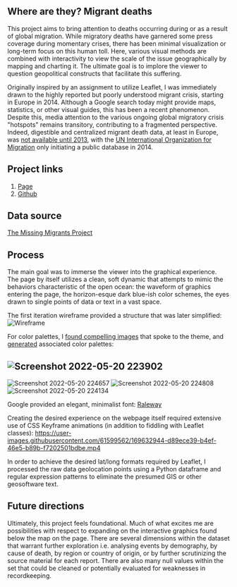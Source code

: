 ## Where are they? Migrant deaths
This project aims to bring attention to deaths occurring during or as a result of global migration. While migratory deaths have garnered some press coverage during momentary crises, there has been minimal visualization or long-term focus on this human toll. Here, various visual methods are combined with interactivity to view the scale of the issue geographically by mapping and charting it. The ultimate goal is to implore the viewer to question geopolitical constructs that facilitate this suffering.

Originally inspired by an assignment to utilize Leaflet, I was immediately drawn to the highly reported but poorly understood migrant crisis, starting in Europe in 2014. Although a Google search today might provide maps, statistics, or other visual guides, this has been a recent phenomenon. Despite this, media attention to the various ongoing global migratory crisis "hotspots" remains transitory, contributing to a fragmented perspective. Indeed, digestible and centralized migrant death data, at least in Europe, was [not available until 2013](http://www.themigrantsfiles.com/), with the [UN International Organization for Migration](https://www.iom.int/iom-history) only initiating a public database in 2014.

## Project links
1. [Page](https://beninbar.github.io/Migrant-deaths-2014-2022/finalproject.html)
2. [Github](https://github.com/beninbar/Migrant-deaths-2014-2022)

## Data source
[The Missing Migrants Project](https://missingmigrants.iom.int/downloads)

## Process
The main goal was to immerse the viewer into the graphical experience. The page by itself utilizes a clean, soft dynamic that attempts to mimic the behaviors characteristic of the open ocean: the waveform of graphics entering the page, the horizon-esque dark blue-ish color schemes, the eyes drawn to single points of data or text in a vast space.

The first iteration wireframe provided a structure that was later simplified:
![Wireframe](https://user-images.githubusercontent.com/61599562/169631024-2e544c71-7b9b-45eb-b39d-25439a4f0c5b.jpg)

For color palettes, I [found compelling images](https://unsplash.com/s/photos/migrant) that spoke to the theme, and [generated](https://palettegenerator.com/) associated color palettes:

![Screenshot 2022-05-20 223902](https://user-images.githubusercontent.com/61599562/169631132-18d28a8d-61ff-4495-b125-99517a6c3098.jpg)
----------------------------------------------------------------------------------------------------------------------------------------
![Screenshot 2022-05-20 224657](https://user-images.githubusercontent.com/61599562/169631433-aeb6787b-0483-45c9-b77b-0e6b6128b5d8.jpg)
![Screenshot 2022-05-20 224808](https://user-images.githubusercontent.com/61599562/169631439-3997466e-fbab-4395-827b-d64085070731.jpg)
![Screenshot 2022-05-20 224134](https://user-images.githubusercontent.com/61599562/169631213-78c04455-09ce-44ba-855f-4d495208b9a7.jpg)


Google provided an elegant, minimalist font: [Raleway](https://fonts.google.com/specimen/Raleway)

Creating the desired experience on the webpage itself required extensive use of CSS Keyframe animations (in addition to fiddling with Leaflet classes):
https://user-images.githubusercontent.com/61599562/169632944-d89ece39-b4ef-46e5-b89b-f7202501bdbe.mp4

In order to achieve the desired lat/long formats required by Leaflet, I processed the raw data geolocation points using a Python dataframe and regular expression patterns to eliminate the presumed GIS or other geosoftware text.

## Future directions
Ultimately, this project feels foundational. Much of what excites me are possibilities with respect to expanding on the interactive graphics found below the map on the page. There are several dimensions within the dataset that warrant further exploration i.e. analysing events by demography, by cause of death, by region or country of origin, or by further scrutinizing the source material for each report. There are also many null values within the set that could be cleaned or potentially evaluated for weaknesses in recordkeeping.
